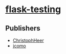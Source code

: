 # [flask-testing](https://pypi.org/project/flask-testing)



## Publishers
- [ChristophHeer](https://pypi.org/user/ChristophHeer)
- [jcomo](https://pypi.org/user/jcomo)


